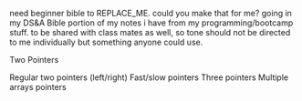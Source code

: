 need beginner bible to REPLACE_ME. could you make that for me? going in my DS&A Bible portion of my notes i have from my programming/bootcamp stuff. to be shared with class mates as well, so tone should not be directed to me individually but something anyone could use.

Two Pointers

Regular two pointers (left/right) Fast/slow pointers Three pointers Multiple arrays pointers